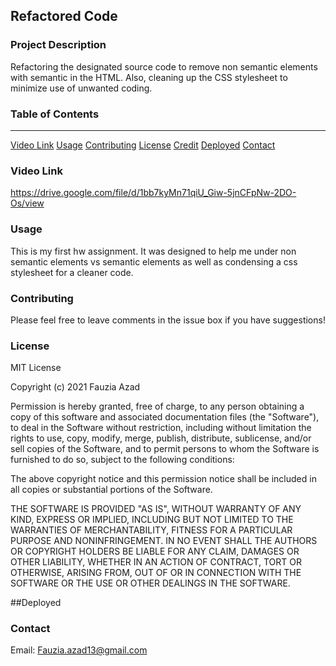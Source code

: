 ## Refactored Code

### Project Description

Refactoring the designated source code to remove non semantic elements  with semantic in the HTML. Also, cleaning up the CSS stylesheet to minimize use of unwanted coding.  

### Table of Contents
***
[Video Link](#videolink)
[Usage](#usage)
[Contributing](#contributing)
[License](#license)
[Credit](#credit)
[Deployed](#deployed)
[Contact](#contact) 

### Video Link

https://drive.google.com/file/d/1bb7kyMn71qiU_Giw-5jnCFpNw-2DO-Os/view


### Usage

This is my first hw assignment. It was designed to help me under non semantic elements vs semantic elements as well as condensing a css stylesheet for a cleaner code.

### Contributing

Please feel free to leave comments in the issue box if you have suggestions!

### License

MIT License

Copyright (c) 2021 Fauzia Azad

Permission is hereby granted, free of charge, to any person obtaining a copy
of this software and associated documentation files (the "Software"), to deal
in the Software without restriction, including without limitation the rights
to use, copy, modify, merge, publish, distribute, sublicense, and/or sell
copies of the Software, and to permit persons to whom the Software is
furnished to do so, subject to the following conditions:

The above copyright notice and this permission notice shall be included in all
copies or substantial portions of the Software.

THE SOFTWARE IS PROVIDED "AS IS", WITHOUT WARRANTY OF ANY KIND, EXPRESS OR
IMPLIED, INCLUDING BUT NOT LIMITED TO THE WARRANTIES OF MERCHANTABILITY,
FITNESS FOR A PARTICULAR PURPOSE AND NONINFRINGEMENT. IN NO EVENT SHALL THE
AUTHORS OR COPYRIGHT HOLDERS BE LIABLE FOR ANY CLAIM, DAMAGES OR OTHER
LIABILITY, WHETHER IN AN ACTION OF CONTRACT, TORT OR OTHERWISE, ARISING FROM,
OUT OF OR IN CONNECTION WITH THE SOFTWARE OR THE USE OR OTHER DEALINGS IN THE
SOFTWARE.

##Deployed



### Contact

Email: Fauzia.azad13@gmail.com

